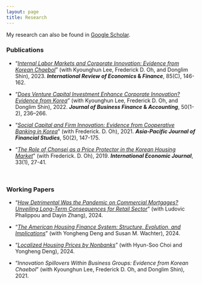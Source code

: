 ```yaml
---
layout: page
title: Research
---
```


<!---
My research interests lie in real estate finance, urban economics, and corporate finance.
 My research can also be found in [Google Scholar](https://scholar.google.com/citations?user=yoon09269).
-->

My research can also be found in [Google Scholar](https://scholar.google.com/citations?user=yoon09269).

### Publications

- “[_Internal Labor Markets and Corporate Innovation: Evidence from Korean Chaebol_](https://doi.org/10.1016/j.iref.2023.01.019)” (with Kyounghun Lee, Frederick D. Oh, and Donglim Shin), 2023. **_International Review of Economics_ & _Finance_**, 85(C), 146-162.

- “[_Does Venture Capital Investment Enhance Corporate Innovation? Evidence from Korea_](https://onlinelibrary.wiley.com/doi/full/10.1111/jbfa.12618)” (with Kyounghun Lee, Frederick D. Oh, and Donglim Shin), 2022. **_Journal of Business Finance_ & _Accounting_**, 50(1-2), 236–266.

- “[_Social Capital and Firm Innovation: Evidence from Cooperative Banking in Korea_](https://onlinelibrary.wiley.com/doi/full/10.1111/ajfs.12333)” (with Frederick. D. Oh), 2021. **_Asia-Pacific Journal of Financial Studies_**, 50(2), 147-175.

- “[_The Role of Chonsei as a Price Protector in the Korean Housing Market_](https://www.tandfonline.com/doi/abs/10.1080/10168737.2019.1570300)” (with Frederick. D. Oh), 2019. **_International Economic Journal_**, 33(1), 27-41. 
<br/>
 
### Working Papers

- “[_How Detrimental Was the Pandemic on Commercial Mortgages? Unveiling Long-Term Consequences for Retail Sector_](https://papers.ssrn.com/sol3/papers.cfm?abstract_id=4714155)” (with Ludovic Phalippou and Dayin Zhang), 2024.

- “[_The American Housing Finance System: Structure, Evolution, and Implications_](https://papers.ssrn.com/sol3/papers.cfm?abstract_id=4750853)” (with Yongheng Deng and Susan M. Wachter), 2024.

- “[_Localized Housing Prices by Nonbanks_](https://papers.ssrn.com/sol3/papers.cfm?abstract_id=4746656)” (with Hyun-Soo Choi and Yongheng Deng), 2024.

- “_Innovation Spillovers Within Business Groups: Evidence from Korean Chaebol_” (with Kyounghun Lee, Frederick D. Oh, and Donglim Shin), 2021.
